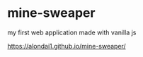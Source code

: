 # mine-sweaper
my first web application made with vanilla js

https://alondai1.github.io/mine-sweaper/
